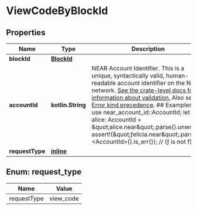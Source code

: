
# ViewCodeByBlockId

## Properties
| Name | Type | Description | Notes |
| ------------ | ------------- | ------------- | ------------- |
| **blockId** | [**BlockId**](BlockId.md) |  |  |
| **accountId** | **kotlin.String** | NEAR Account Identifier.  This is a unique, syntactically valid, human-readable account identifier on the NEAR network.  [See the crate-level docs for information about validation.](index.html#account-id-rules)  Also see [Error kind precedence](AccountId#error-kind-precedence).  ## Examples  &#x60;&#x60;&#x60; use near_account_id::AccountId;  let alice: AccountId &#x3D; \&quot;alice.near\&quot;.parse().unwrap();  assert!(\&quot;ƒelicia.near\&quot;.parse::&lt;AccountId&gt;().is_err()); // (ƒ is not f) &#x60;&#x60;&#x60; |  |
| **requestType** | [**inline**](#RequestType) |  |  |


<a id="RequestType"></a>
## Enum: request_type
| Name | Value |
| ---- | ----- |
| requestType | view_code |




